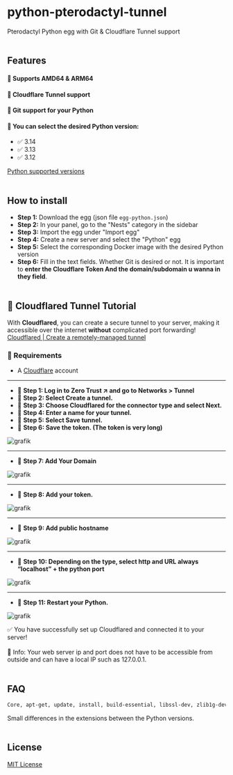# python-pterodactyl-tunnel



Pterodactyl Python  egg with Git & Cloudflare Tunnel support 
<br><br>
## Features

#### 🔹 Supports AMD64 & ARM64
#### 🔹 Cloudflare Tunnel support
#### 🔹 Git support for your Python
#### 🔹 You can select the desired Python version:
- ✅ 3.14
- ✅ 3.13
- ✅ 3.12


[Python supported versions](https://devguide.python.org/versions/)
<br><br>
## How to install

- **Step 1:** Download the egg (json file `egg-python.json`)
- **Step 2:** In your panel, go to the "Nests" category in the sidebar
- **Step 3:** Import the egg under "Import egg"
- **Step 4:** Create a new server and select the "Python" egg
- **Step 5:** Select the corresponding Docker image with the desired Python version
- **Step 6:** Fill in the text fields. Whether Git is desired or not. It is important to **enter the Cloudflare Token And the domain/subdomain u wanna in they field**.
<br><br>
## 🚀 Cloudflared Tunnel Tutorial  

With **Cloudflared**, you can create a secure tunnel to your server, making it accessible over the internet **without** complicated port forwarding!  
[Cloudflared | Create a remotely-managed tunnel](https://developers.cloudflare.com/cloudflare-one/connections/connect-networks/get-started/create-remote-tunnel/)

### 📌 Requirements  
- A [Cloudflare](https://dash.cloudflare.com/) account  

---

- 🔹 **Step 1: Log in to Zero Trust ↗ and go to Networks > Tunnel**  
- 🔹 **Step 2: Select Create a tunnel.**  
- 🔹 **Step 3: Choose Cloudflared for the connector type and select Next.**  
- 🔹 **Step 4: Enter a name for your tunnel.**  
- 🔹 **Step 5: Select Save tunnel.**  
- 🔹 **Step 6: Save the token. (The token is very long)**
  
![grafik](https://github.com/user-attachments/assets/0c0430a5-5cb6-45e4-8b26-1805cddde3cc)


---

- 🔹 **Step 7: Add Your Domain**
    
![grafik](https://github.com/user-attachments/assets/49c4ebcb-1653-4c31-b2fd-465a64712821)


---

- 🔹 **Step 8: Add your token.**
  
![grafik](https://github.com/user-attachments/assets/46b09f6a-30b0-48aa-9980-53697b1fbcf6)

---

- 🔹 **Step 9: Add public hostname**
  
![grafik](https://github.com/user-attachments/assets/2107c323-1ed1-406b-8fcf-12ceac963aea)

---

- 🔹 **Step 10: Depending on the type, select http and URL always “localhost” + the python port**

![grafik](https://github.com/user-attachments/assets/7b1a4e91-50f3-4fcb-a0da-7eed611ae391)

---

- 🔹 **Step 11: Restart your Python.**
  
![grafik](https://github.com/user-attachments/assets/3d4b63fd-db66-4a7d-85ea-0bec4a7ef948)


✅ You have successfully set up Cloudflared and connected it to your server!<br><br>
🔹 Info: Your web server ip and port does not have to be accessible from outside and can have a local IP such as 127.0.0.1.
<br><br>
## FAQ

```bash
Core, apt-get, update, install, build-essential, libssl-dev, zlib1g-dev, libbz2-dev, libreadline-dev, libsqlite3-dev, libgdbm-dev, libdb5.3-dev, libexpat1-dev, git, liblzma-dev, libffi-dev, iproute2, libncurses5-dev, libncursesw5-dev, xz-utils, tk-dev, wget, curl, ca-certificates, jq, clean, rm, uname, x86_64, aarch64, dpkg, cloudflared, unsupported architecture
```

Small differences in the extensions between the Python versions.
<br><br>
## License

[MIT License](https://choosealicense.com/licenses/mit/)

